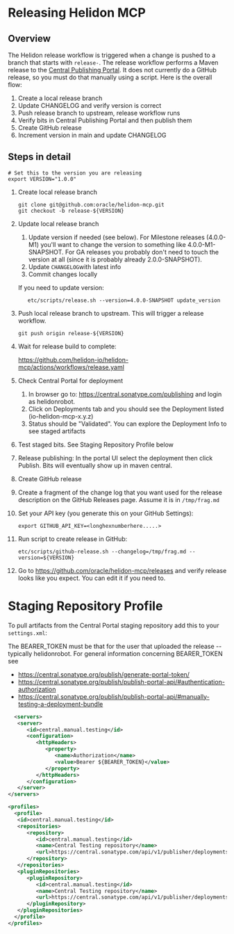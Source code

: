 # Releasing Helidon MCP

## Overview

The Helidon release workflow is triggered when a change is pushed to
a branch that starts with `release-`. The release workflow performs
a Maven release to the [Central Publishing Portal](https://central.sonatype.org/publish/publish-portal-guide/).
It does not currently do a GitHub release, so you must do that manually
using a script. Here is the overall flow:

1. Create a local release branch
2. Update CHANGELOG and verify version is correct
3. Push release branch to upstream, release workflow runs
4. Verify bits in Central Publishing Portal and then publish them
5. Create GitHub release
6. Increment version in main and update CHANGELOG


## Steps in detail

```shell
# Set this to the version you are releasing
export VERSION="1.0.0"
```

1. Create local release branch
    ```shell
    git clone git@github.com:oracle/helidon-mcp.git
    git checkout -b release-${VERSION}
    ```
2. Update local release branch
   1. Update version if needed (see below). For Milestone releases
      (4.0.0-M1) you'll want to change the version to something like
      4.0.0-M1-SNAPSHOT. For GA releases you probably don't need to
      touch the version at all (since it is probably already
      2.0.0-SNAPSHOT).
   2. Update `CHANGELOG`with latest info
   3. Commit changes locally

   If you need to update version:

   ```shell
      etc/scripts/release.sh --version=4.0.0-SNAPSHOT update_version
   ```

3. Push local release branch to upstream. This will trigger a release workflow.

    ```
    git push origin release-${VERSION}
    ```

4. Wait for release build to complete:

   https://github.com/helidon-io/helidon-mcp/actions/workflows/release.yaml

5. Check Central Portal for deployment
    1. In browser go to: https://central.sonatype.com/publishing and login as helidonrobot.
    2. Click on Deployments tab and you should see the Deployment listed (io-helidon-mcp-x.y.z)
    3. Status should be "Validated". You can explore the Deployment Info to see staged artifacts

6. Test staged bits. See Staging Repository Profile below

7. Release publishing: In the portal UI select the deployment then click Publish. Bits will eventually show up in maven central.

8.  Create GitHub release
   1. Create a fragment of the change log that you want used for the release
      description on the GitHub Releases page. Assume it is in `/tmp/frag.md`
   2. Set your API key (you generate this on your GitHub Settings):
      ```shell
      export GITHUB_API_KEY=<longhexnumberhere.....>
      ```
   3. Run script to create release in GitHub:
      ```shell
      etc/scripts/github-release.sh --changelog=/tmp/frag.md --version=${VERSION}
      ```
   4. Go to https://github.com/oracle/helidon-mcp/releases and verify release looks like
      you expect. You can edit it if you need to.

# Staging Repository Profile

To pull artifacts from the Central Portal staging repository add this to your `settings.xml`:

The BEARER_TOKEN must be that for the user that uploaded the release -- typically helidonrobot.
For general information concerning BEARER_TOKEN see 
* https://central.sonatype.org/publish/generate-portal-token/
* https://central.sonatype.org/publish/publish-portal-api/#authentication-authorization
* https://central.sonatype.org/publish/publish-portal-api/#manually-testing-a-deployment-bundle

```xml
  <servers>
   <server>
      <id>central.manual.testing</id>
      <configuration>
         <httpHeaders>
            <property>
               <name>Authorization</name>
               <value>Bearer ${BEARER_TOKEN}</value>
            </property>
         </httpHeaders>
      </configuration>
   </server>
</servers>

<profiles>
  <profile>
   <id>central.manual.testing</id>
   <repositories>
      <repository>
         <id>central.manual.testing</id>
         <name>Central Testing repository</name>
         <url>https://central.sonatype.com/api/v1/publisher/deployments/download</url>
      </repository>
   </repositories>
   <pluginRepositories>
      <pluginRepository>
         <id>central.manual.testing</id>
         <name>Central Testing repository</name>
         <url>https://central.sonatype.com/api/v1/publisher/deployments/download</url>
      </pluginRepository>
   </pluginRepositories>
  </profile>
</profiles>
```
